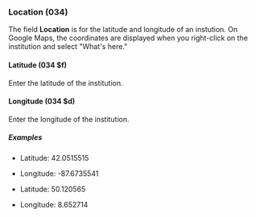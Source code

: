 ### Location (034)

The field **Location** is for the latitude and longitude of an instution. On Google Maps, the coordinates are displayed when you right-click on the institution and select "What's here."

#### Latitude (034 $f)

Enter the latitude of the institution.

#### Longitude (034 $d)

Enter the longitude of the institution.

##### Examples

- Latitude: 42.0515515
- Longitude: -87.6735541

- Latitude: 50.120565
- Longitude: 8.652714
